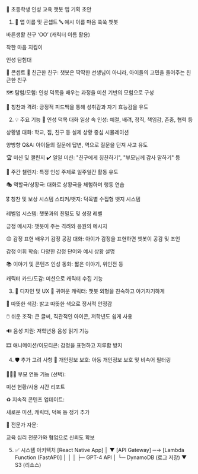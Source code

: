 🌱 초등학생 인성 교육 챗봇 앱 기획 초안

1. 🧸 앱 이름 및 콘셉트
   🔤 예시 이름
   마음 쑥쑥 챗봇

바른생활 친구 ‘OO’ (캐릭터 이름 활용)

착한 마음 지킴이

인성 탐험대

🎯 콘셉트
👦 친근한 친구: 챗봇은 딱딱한 선생님이 아니라, 아이들의 고민을 들어주는 친근한 친구

🗺️ 탐험/모험: 인성 덕목을 배우는 과정을 미션 기반의 모험으로 구성

🌟 칭찬과 격려: 긍정적 피드백을 통해 성취감과 자기 효능감을 유도


2. 💡 주요 기능
   💬 인성 덕목 대화
   일상 속 인성: 예절, 배려, 정직, 책임감, 존중, 협력 등

상황별 대화: 학교, 집, 친구 등 실제 상황 중심 시뮬레이션

양방향 Q&A: 아이들의 질문에 답변, 역으로 질문을 던져 사고 유도

🏆 미션 및 챌린지
✔️ 일일 미션: "친구에게 칭찬하기", "부모님께 감사 말하기" 등

📅 주간 챌린지: 특정 인성 주제로 일주일간 활동 유도

🎭 역할극/상황극: 대화로 상황극을 체험하며 행동 연습

🎖 칭찬 및 보상 시스템
스티커/뱃지: 덕목별 수집형 뱃지 시스템

레벨업 시스템: 챗봇과의 친밀도 및 성장 레벨

긍정 메시지: 챗봇이 주는 격려와 응원의 메시지

😊 감정 표현 배우기
감정 공감 대화: 아이가 감정을 표현하면 챗봇이 공감 및 조언

감정 어휘 학습: 다양한 감정 단어와 예시 상황 설명

📚 이야기 및 콘텐츠
인성 동화: 짧은 이야기, 위인전 등

캐릭터 카드/도감: 미션으로 캐릭터 수집 기능


3. 🎨 디자인 및 UX
   👧 귀여운 캐릭터: 챗봇 외형을 친숙하고 아기자기하게

🌈 따뜻한 색감: 밝고 따뜻한 색으로 정서적 안정감

🖱️ 쉬운 조작: 큰 글씨, 직관적인 아이콘, 저학년도 쉽게 사용

🔊 음성 지원: 저학년용 음성 읽기 기능

🎞️ 애니메이션/이모티콘: 감정을 표현하고 지루함 방지


4. 🛡️ 추가 고려 사항
   🔐 개인정보 보호: 아동 개인정보 보호 및 비속어 필터링

👨‍👩‍👧 부모 연동 기능 (선택):

미션 현황/사용 시간 리포트

♻️ 지속적 콘텐츠 업데이트:

새로운 미션, 캐릭터, 덕목 등 정기 추가

📘 전문가 자문:

교육 심리 전문가와 협업으로 신뢰도 확보


5. ✅ 시스템 아키텍처
[React Native App]
│
▼
[API Gateway] ─→ [Lambda Function (FastAPI)]
│ │
│ ├─ GPT-4 API
│ └─ DynamoDB (로그 저장)
▼
S3 (리소스)
